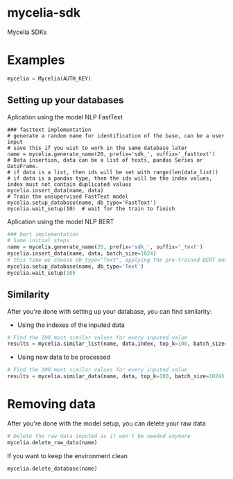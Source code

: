 # mycelia-sdk
Mycelia SDKs

# Examples
```python
mycelia = Mycelia(AUTH_KEY)
```

## Setting up your databases

Aplication using the model NLP FastText
```
### fasttext implementation
# generate a random name for identification of the base, can be a user input
# save this if you wish to work in the same database later
name = mycelia.generate_name(20, prefix='sdk_', suffix='_fasttext')
# Data insertion, data can be a list of texts, pandas Series or DataFrame.
# if data is a list, then ids will be set with range(len(data_list))
# if data is a pandas type, then the ids will be the index values, index must not contain duplicated values
mycelia.insert_data(name, data)
# Train the unsupervised FastText model
mycelia.setup_database(name, db_type='FastText')
mycelia.wait_setup(10)  # wait for the train to finish
```

Aplication using the model NLP BERT
```python
### bert implementation
# Same initial steps
name = mycelia.generate_name(20, prefix='sdk_', suffix='_text')
mycelia.insert_data(name, data, batch_size=1024)
# this time we choose db_type="Text", applying the pre-trained BERT model
mycelia.setup_database(name, db_type='Text')
mycelia.wait_setup(10)
```

## Similarity
After you're done with setting up your database, you can find similarity:

- Using the indexes of the inputed data
```python
# Find the 100 most similar values for every inputed value
results = mycelia.similar_list(name, data.index, top_k=100, batch_size=1024)
```

- Using new data to be processed
```python
# Find the 100 most similar values for every inputed value
results = mycelia.similar_data(name, data, top_k=100, batch_size=1024)
```

# Removing data

After you're done with the model setup, you can delete your raw data
```python
# Delete the raw data inputed as it won't be needed anymore
mycelia.delete_raw_data(name)
```

If you want to keep the environment clean
``` python
mycelia.delete_database(name)
```
